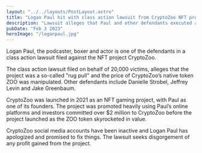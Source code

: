 ```yaml
---
layout: "../../layouts/PostLayout.astro"
title: "Logan Paul hit with class action lawsuit from CryptoZoo NFT project"
description: "Lawsuit alleges that Paul and other defendants executed a rug pull"
pubDate: "Feb 3 2023"
heroImage: "/loganpaul.jpg"
---
```


Logan Paul, the podcaster, boxer and actor is one of the defendants in a class action lawsuit filed against the NFT project CryptoZoo.

The class action lawsuit filed on behalf of 20,000 victims, alleges that the project was a so-called "rug pull" and the price of CryptoZoo’s native token ZOO was manipulated. Other defendants include Danielle Strobel, Jeffrey Levin and Jake Greenbaum.

CryptoZoo was launched in 2021 as an NFT gaming project, with Paul as one of its founders. The project was promoted heavily using Paul’s online platforms and investors committed over $2 million to CryptoZoo before the project launched as the ZOO token skyrocketed in value.

CryptoZoo social media accounts have been inactive and Logan Paul has apologized and promised to fix things.
The lawsuit seeks disgorgement of any profit gained from the project.
